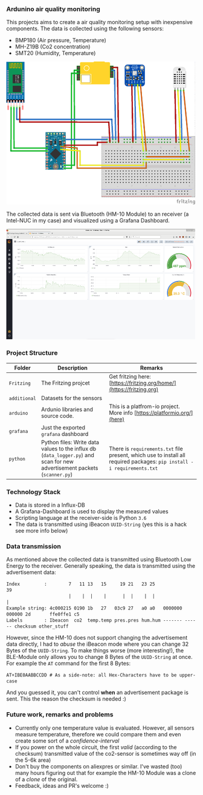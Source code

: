 ### Ardunino air quality monitoring
This projects aims to create a air quality monitoring setup with inexpensive components.
The data is collected using the following sensors:  
- BMP180 (Air pressure, Temperature)
- MH-Z19B (Co2 concentration)
- SMT20 (Humidity, Temperature)

![Ardunio board](Fritzing/Air_quality_bb_small.png)

The collected data is sent via Bluetooth (HM-10 Module) to an receiver (a Intel-NUC in my case) and visualized using a Grafana Dashboard.

![Grafana Dashboard](grafana/dashboard_small.png)

### Project Structure
| Folder       | Description                                                                                                                  | Remarks                                                                                                                        |
|--------------|------------------------------------------------------------------------------------------------------------------------------|--------------------------------------------------------------------------------------------------------------------------------|
| `Fritzing`   | The Fritzing projcet                                                                                                         | Get fritzing here:[https://fritzing.org/home/](https://fritzing.org)                                                           |
| `additional` | Datasets for the sensors                                                                                                     |                                                                                                                                |
| `arduino`    | Ardunio libraries and source code.                                                                                           | This is a platfrom-io project. More info [https://platformio.org/](here)                                                       |
| `grafana`    | Just the exported `grafana` dashboard                                                                                        |                                                                                                                                |
| `python`     |  Python files: Write data values to the influx db (`data_logger.py`) and   scan for new advertisement packets (`scanner.py`) |  There is `requirements.txt` file present, which use to   install all required packages: ```pip install -i requirements.txt``` |
### Technology Stack
- Data is stored in a Influx-DB
- A Grafana-Dashboard is used to display the measured values
- Scripting language at the receiver-side is Python `3.6`
- The data is transmitted using iBeacon `UUID-String` (yes this is a hack see more info below)


### Data transmission
As mentioned above the collected data is transmitted using Bluetooth Low Energy to
the receiver. Generally speaking, the data is transmitted using the advertisement
data:
```
Index         :        7   11 13   15     19 21   23 25                  39
                       |    |  |    |      |  |    |  |                   |
Example string: 4c000215 0190 1b   27   03c9 27   a0 a0   0000000 000000 2d       ffe0ffe1 c5
Labels        : Ibeacon  co2  temp.temp pres.pres hum.hum ------- ------ checksum other_stuff
```
However, since the HM-10 does not support changing the advertisement data
directly, I had to _abuse_ the iBeacon mode where you can change 32 Bytes of the `UUID-String`. To make things worse (more interesting!), the BLE-Module only allows you to
change 8 Bytes of the `UUID-String` at once. For example the `AT` command for the first 8 Bytes:
```
AT+IBE0AABBCCDD # As a side-note: all Hex-Characters have to be upper-case
```
And you guessed it, you can't control **when** an advertisement package is sent.
This the reason the checksum is needed :)

### Future work, remarks and problems
- Currently only one temperature value is evaluated. However, all sensors measure
temperature, therefore we could compare them and even create some sort of a _confidence-interval_
- If you power on the whole circuit, the first _valid_ (according to the checksum) transmitted value of the co2-sensor is sometimes way off (in the 5-6k area)
- Don't buy the components on aliexpres or similar. I've wasted (too) many hours figuring out that for example the HM-10 Module was a clone of a _clone_ of the original.
- Feedback, ideas and PR's welcome :)
